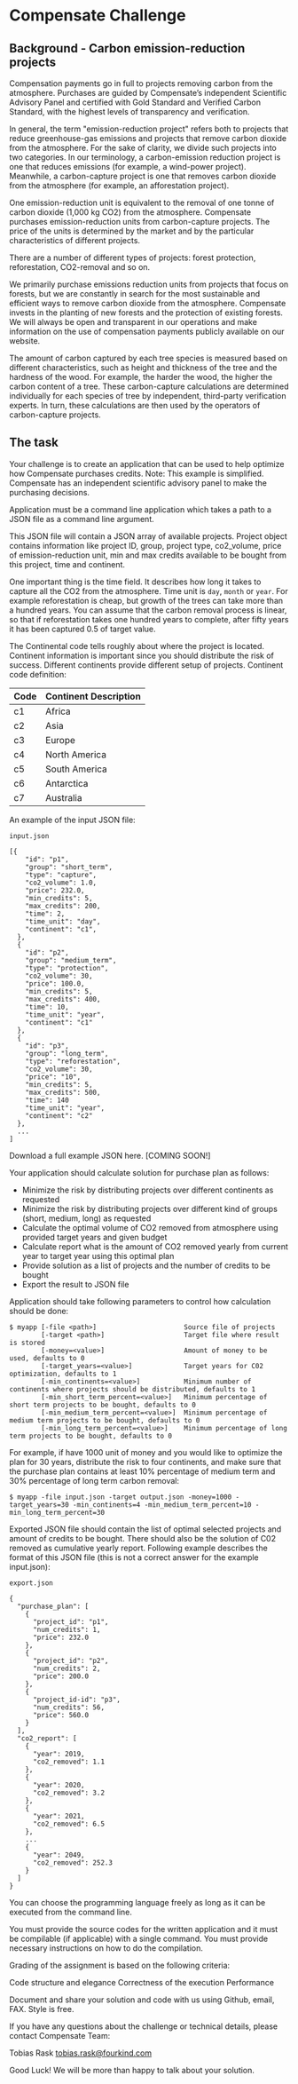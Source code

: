 # Compensate Challenge

## Background - Carbon emission-reduction projects

Compensation payments go in full to projects removing carbon from the atmosphere. Purchases are guided by Compensate’s independent Scientific Advisory Panel and certified with Gold Standard and Verified Carbon Standard, with the highest levels of transparency and verification.

In general, the term "emission-reduction project" refers both to projects that reduce greenhouse-gas emissions and projects that remove carbon dioxide from the atmosphere. For the sake of clarity, we divide such projects into two categories. In our terminology, a carbon-emission reduction project is one that reduces emissions (for example, a wind-power project). Meanwhile, a carbon-capture project is one that removes carbon dioxide from the atmosphere (for example, an afforestation project).

One emission-reduction unit is equivalent to the removal of one tonne of carbon dioxide (1,000 kg CO2) from the atmosphere. Compensate purchases emission-reduction units from carbon-capture projects. The price of the units is determined by the market and by the particular characteristics of different projects.

There are a number of different types of projects: forest protection, reforestation, CO2-removal and so on.

We primarily purchase emissions reduction units from projects that focus on forests, but we are constantly in search for the most sustainable and efficient ways to remove carbon dioxide from the atmosphere. Compensate invests in the planting of new forests and the protection of existing forests. We will always be open and transparent in our operations and make information on the use of compensation payments publicly available on our website.

The amount of carbon captured by each tree species is measured based on different characteristics, such as height and thickness of the tree and the hardness of the wood. For example, the harder the wood, the higher the carbon content of a tree. These carbon-capture calculations are determined individually for each species of tree by independent, third-party verification experts. In turn, these calculations are then used by the operators of carbon-capture projects.

## The task

Your challenge is to create an application that can be used to help optimize how Compensate purchases credits. Note: This example is simplified. Compensate has an independent scientific advisory panel to make the purchasing decisions.

Application must be a command line application which takes a path to a JSON file as a command line argument.

This JSON file will contain a JSON array of available projects. Project object contains information like project ID, group, project type, co2_volume, price of emission-reduction unit, min and max credits available to be bought from this project, time and continent.

One important thing is the time field. It describes how long it takes to capture all the CO2 from the atmosphere. Time unit is `day`, `month` or `year`. For example reforestation is cheap, but growth of the trees can take more than a hundred years. You can assume that the carbon removal process is linear, so that if reforestation takes one hundred years to complete, after fifty years it has been captured 0.5 of target value.

The Continental code tells roughly about where the project is located. Continent information is important since you should distribute the risk of success. Different continents provide different setup of projects. Continent code definition:

| Code | Continent Description |
| --- | --- |
| c1 | Africa |
| c2 | Asia |
| c3 | Europe |
| c4 | North America |
| c5 | South America |
| c6 | Antarctica |
| c7 | Australia |

An example of the input JSON file:

```
input.json

[{
    "id": "p1",
    "group": "short_term",
    "type": "capture",
    "co2_volume": 1.0,
    "price": 232.0,
    "min_credits": 5,
    "max_credits": 200,
    "time": 2,
    "time_unit": "day",
    "continent": "c1",
  },
  {
    "id": "p2",
    "group": "medium_term",
    "type": "protection",
    "co2_volume": 30,
    "price": 100.0,
    "min_credits": 5,
    "max_credits": 400,
    "time": 10,
    "time_unit": "year",
    "continent": "c1"
  },
  {
    "id": "p3",
    "group": "long_term",
    "type": "reforestation",
    "co2_volume": 30,
    "price": "10",
    "min_credits": 5,
    "max_credits": 500,
    "time": 140
    "time_unit": "year",
    "continent": "c2"
  },
  ...
]
```

Download a full example JSON here. [COMING SOON!]

Your application should calculate solution for purchase plan as follows:
- Minimize the risk by distributing projects over different continents as requested
- Minimize the risk by distributing projects over different kind of groups (short, medium, long) as requested
- Calculate the optimal volume of CO2 removed from atmosphere using provided target years and given budget
- Calculate report what is the amount of CO2 removed yearly from current year to target year using this optimal plan
- Provide solution as a list of projects and the number of credits to be bought
- Export the result to JSON file

Application should take following parameters to control how calculation should be done:

```
$ myapp [-file <path>]                      Source file of projects
        [-target <path>]                    Target file where result is stored
        [-money=<value>]                    Amount of money to be used, defaults to 0
        [-target_years=<value>]             Target years for C02 optimization, defaults to 1
        [-min_continents=<value>]           Minimum number of continents where projects should be distributed, defaults to 1
        [-min_short_term_percent=<value>]   Minimum percentage of short term projects to be bought, defaults to 0
        [-min_medium_term_percent=<value>]  Minimum percentage of medium term projects to be bought, defaults to 0
        [-min_long_term_percent=<value>]    Minimum percentage of long term projects to be bought, defaults to 0
```

For example, if have 1000 unit of money and you would like to optimize the plan for 30 years, distribute the risk to four continents, and make sure that the purchase plan contains at least 10% percentage of medium term and 30% percentage of long term carbon removal:

```
$ myapp -file input.json -target output.json -money=1000 -target_years=30 -min_continents=4 -min_medium_term_percent=10 -min_long_term_percent=30
```

Exported JSON file should contain the list of optimal selected projects and amount of credits to be bought. There should also be the solution of C02 removed as cumulative yearly report.
Following example describes the format of this JSON file (this is not a correct answer for the example input.json):

```
export.json

{
  "purchase_plan": [
    {
      "project_id": "p1",
      "num_credits": 1,
      "price": 232.0
    },
    {
      "project_id": "p2",
      "num_credits": 2,
      "price": 200.0
    },
    {
      "project_id-id": "p3",
      "num_credits": 56,
      "price": 560.0
    }
  ],
  "co2_report": [
    {
      "year": 2019,
      "co2_removed": 1.1
    },
    {
      "year": 2020,
      "co2_removed": 3.2
    },
    {
      "year": 2021,
      "co2_removed": 6.5
    },
    ...
    {
      "year": 2049,
      "co2_removed": 252.3
    }
  ]
}
```

You can choose the programming language freely as long as it can be executed from the command line.

You must provide the source codes for the written application and it must be compilable (if applicable) with a single command. You must provide necessary instructions on how to do the compilation.

Grading of the assignment is based on the following criteria:

Code structure and elegance
Correctness of the execution
Performance

Document and share your solution and code with us using Github, email, FAX. Style is free.

If you have any questions about the challenge or technical details, please contact Compensate Team:

Tobias Rask tobias.rask@fourkind.com

Good Luck! We will be more than happy to talk about your solution.
